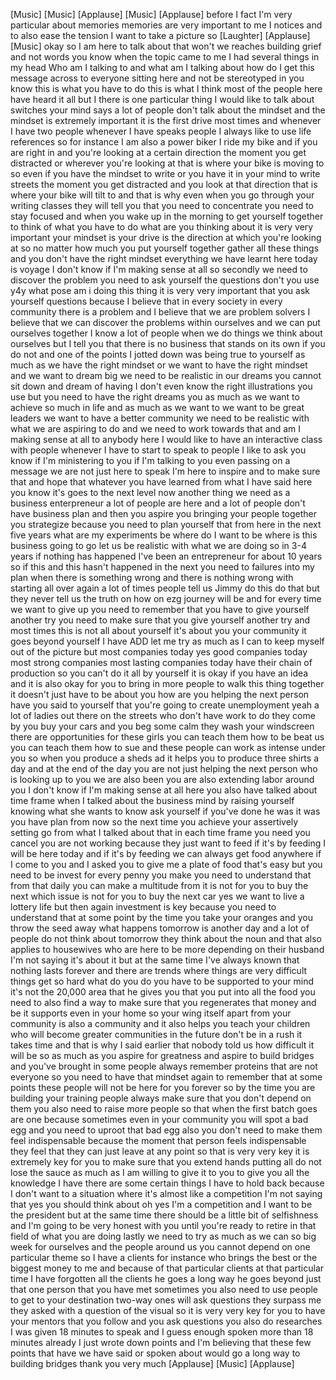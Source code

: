 
[Music]
[Music]
[Applause]
[Music]
[Applause]
before I fact I&#39;m very particular about
memories memories are very important to
me
I notices and to also ease the tension I
want to take a picture so
[Laughter]
[Applause]
[Music]
okay so I am here to talk about that
won&#39;t we
reaches building grief and not words you
know when the topic came to me I had
several things in my head
Who am I talking to and what am I
talking about how do I get this message
across to everyone sitting here and not
be stereotyped in you know this is what
you have to do this is what I think most
of the people here have heard it all but
I there is one particular thing I would
like to talk about switches your mind
says a lot of people don&#39;t talk about
the mindset and the mindset is extremely
important it is the first drive most
times and whenever I have two people
whenever I have speaks people I always
like to use life references so for
instance I am also a power biker I ride
my bike and if you are right in and
you&#39;re looking at a certain direction
the moment you get distracted or
wherever you&#39;re looking at that is where
your bike is moving to so even if you
have the mindset to write or you have it
in your mind to write streets the moment
you get distracted and you look at that
direction that is where your bike will
tilt to and that is why even when you go
through your writing classes they will
tell you that you need to concentrate
you need to stay focused and when you
wake up in the morning to get yourself
together to think of what you have to do
what are you thinking about it is very
very important your mindset is your
drive is the direction at which you&#39;re
looking at so no matter how much you put
yourself together gather all these
things and you don&#39;t have the right
mindset everything we have learnt here
today is voyage I don&#39;t know if I&#39;m
making sense at all so secondly we need
to discover the problem
you need to ask yourself the questions
don&#39;t you use y4y what pose am i doing
this thing it is very very important
that you ask yourself questions because
I believe that in every society in every
community there is a problem and I
believe that we are problem solvers I
believe that we can discover the
problems within ourselves and we can put
ourselves together I know a lot of
people when we do things we think about
ourselves but I tell you that there is
no business that stands on its own if
you do not and one of the points I
jotted down was being true to yourself
as much as we have the right mindset or
we want to have the right mindset and we
want to dream big we need to be
realistic in our dreams you cannot sit
down and dream of having I don&#39;t even
know the right illustrations you use but
you need to have the right dreams you as
much as we want to achieve so much in
life and as much as we want to we want
to be great leaders we want to have a
better community we need to be realistic
with what we are aspiring to do and we
need to work towards that and am I
making sense at all to anybody here I
would like to have an interactive class
with people whenever I have to start to
speak to people I like to ask you know
if I&#39;m ministering to you if I&#39;m talking
to you even passing on a message we are
not just here to speak I&#39;m here to
inspire and to make sure that and hope
that whatever you have learned from what
I have said here you know it&#39;s goes to
the next level now another thing we need
as a business enterpreneur a lot of
people are here and a lot of people
don&#39;t have business plan and then you
aspire you bringing your people together
you strategize because you need to plan
yourself that from here in the next five
years what are my experiments be where
do I want to be where is this business
going to go let us be realistic with
what we are doing so in 3-4 years if
nothing has happened I&#39;ve been an
entrepreneur for about 10 years so if
this and this hasn&#39;t happened in the
next you need to failures into my plan
when there is something wrong and there
is nothing wrong with starting all over
again a lot of times people tell us
Jimmy do this do that but they never
tell us the truth on how on ezg journey
will be and for every time we want to
give up you need to remember that you
have to give yourself another try
you need to make sure that you give
yourself another try and most times this
is not all about yourself
it&#39;s about you your community
it goes beyond yourself I have ADD let
me try as much as I can to keep myself
out of the picture but most companies
today yes good companies today most
strong companies most lasting companies
today have their chain of production so
you can&#39;t do it all by yourself it is
okay if you have an idea and it is also
okay for you to bring in more people to
walk this thing together it doesn&#39;t just
have to be about you
how are you helping the next person have
you said to yourself that you&#39;re going
to create unemployment yeah a lot of
ladies out there on the streets who
don&#39;t have work to do they come by you
buy your cars and you beg some calm they
wash your windscreen there are
opportunities for these girls you can
teach them how to be beat us you can
teach them how to sue and these people
can work as intense under you so when
you produce a sheds ad
it helps you to produce three shirts a
day and at the end of the day you are
not just helping the next person who is
looking up to you
we are also been you are also extending
labor around you I don&#39;t know if I&#39;m
making sense at all here you also have
talked about time frame when I talked
about the business mind by raising
yourself knowing what she wants to know
ask yourself if you&#39;ve done he was it
was you have plan from now so the next
time you achieve your assertively
setting go from what I talked about that
in each time frame you need
you cancel you are not working because
they just want to feed if it&#39;s by
feeding I will be here today and if it&#39;s
by feeding we can always get food
anywhere if I come to you and I asked
you to give me a plate of food that&#39;s
easy but you need to be invest for every
penny you make you need to understand
that from that daily you can make a
multitude from it is not for you to buy
the next which issue is not for you to
buy the next car yes we want to live a
lottery life but then again investment
is key because you need to understand
that at some point by the time you take
your oranges and you throw the seed away
what happens tomorrow is another day and
a lot of people do not think about
tomorrow they think about the noun and
that also applies to housewives who are
here to be more depending on their
husband I&#39;m not saying it&#39;s about it but
at the same time I&#39;ve always known that
nothing lasts forever and there are
trends where things are very difficult
things get so hard what do you do you
have to be supported to your mind it&#39;s
not the 20,000 area that he gives you
that you put into all the food you need
to also find a way to make sure that you
regenerates that money and be it
supports even in your home so your wing
itself apart from your community is also
a community and it also helps you teach
your children who will become greater
communities in the future don&#39;t be in a
rush it takes time and that is why I
said earlier that nobody told us how
difficult it will be so as much as you
aspire for greatness and aspire to build
bridges and you&#39;ve brought in some
people always remember
proteins that are not everyone so you
need to have that mindset again to
remember that at some points these
people will not be here for you forever
so by the time you are building your
training people always make sure that
you don&#39;t depend on them you also need
to raise more people so that when the
first batch goes are one because
sometimes even in your community you
will spot a bad egg and you need to
uproot that bad egg also you don&#39;t need
to make them feel indispensable because
the moment that person feels
indispensable they feel that they can
just leave at any point so that is very
very key it is extremely key for you to
make sure that you extend hands putting
all do not lose the sauce as much as I
am willing to give it to you to give you
all the knowledge I have there are some
certain things I have to hold back
because I don&#39;t want to a situation
where it&#39;s almost like a competition I&#39;m
not saying that yes you should think
about oh yes I&#39;m a competition and I
want to be the president but at the same
time there should be a little bit of
selfishness and I&#39;m going to be very
honest with you until you&#39;re ready to
retire in that field of what you are
doing
lastly we need to try as much as we can
so big week for ourselves and the people
around us you cannot depend on one
particular theme so I have a clients for
instance who brings the best or the
biggest money to me and because of that
particular clients at that particular
time I have forgotten all the clients he
goes a long way he goes beyond just that
one person that you have met sometimes
you also need to use people to get to
your destination two-way ones will ask
questions they surpass me they asked
with a question of the visual so it is
very very key for you to have your
mentors that you follow and you ask
questions you also do researches I was
given 18 minutes to speak and I guess
enough spoken more than 18 minutes
already I just wrote down points and I&#39;m
believing that these few points that
have we have said or spoken about would
go a long way to building bridges thank
you very much
[Applause]
[Music]
[Applause]
